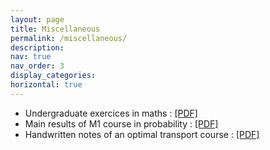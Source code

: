 ```yaml
---
layout: page
title: Miscellaneous
permalink: /miscellaneous/
description: 
nav: true
nav_order: 3
display_categories: 
horizontal: true
---
```


- Undergraduate exercices in maths : <a href="/assets/pdf/exercices_colles.pdf"> [PDF] </a>
- Main results of M1 course in probability : <a href="/assets/pdf/memo_proba-1.pdf"> [PDF] </a>
- Handwritten notes of an optimal transport course : <a href="/assets/pdf/OT.pdf"> [PDF] </a>
